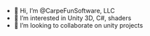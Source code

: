 - 👋 Hi, I’m @CarpeFunSoftware, LLC
- 👀 I’m interested in Unity 3D, C#, shaders
- 💞️ I’m looking to collaborate on unity projects

<!---
CarpeFunSoft/CarpeFunSoft is a ✨ special ✨ repository because its `README.md` (this file) appears on your GitHub profile.
You can click the Preview link to take a look at your changes.
--->
